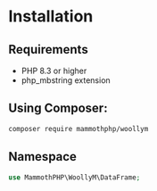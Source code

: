 # Installation

## Requirements
 - PHP 8.3 or higher
 - php_mbstring extension

## Using Composer:
```sh
composer require mammothphp/woollym
```

## Namespace
```php
use MammothPHP\WoollyM\DataFrame;
```